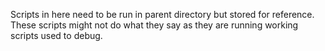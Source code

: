 Scripts in here need to be run in parent directory but stored for reference. These scripts might not do what they say as they are running working scripts used to debug.
